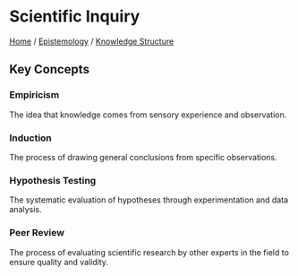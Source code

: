 # Scientific Inquiry

[Home](../../../../README.md) / [Epistemology](../../../../epistemology/README.md) / [Knowledge Structure](../../../epistemology/knowledge_structure/README.md)

## Key Concepts

### Empiricism

The idea that knowledge comes from sensory experience and observation.

### Induction

The process of drawing general conclusions from specific observations.

### Hypothesis Testing

The systematic evaluation of hypotheses through experimentation and data analysis.

### Peer Review

The process of evaluating scientific research by other experts in the field to ensure quality and validity.

